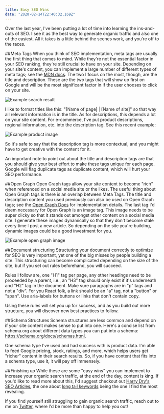 ```yaml
---
title: Easy SEO Wins
date: "2020-02-14T22:40:32.169Z"
---
```


Over the last year, I've been putting a lot of time into learning the ins-and-outs of SEO. I see it as the best way to generate organic traffic and also one of the easiest. All it takes is a little behind the scenes work, and you're off to the races.

##Meta Tags
When you think of SEO implementation, meta tags are usually the first thing that comes to mind. While they're not the essential factor in your SEO ranking, they're still crucial to have on your site. Depending on your site's content, you can implement a large number of different types of meta tags; see the [MDN docs](https://developer.mozilla.org/en-US/docs/Web/HTML/Element/meta). The two I focus on the most, though, are the title and description. These are the two tags that will show up first on Google and will be the most significant factor in if the user chooses to click on your site.

![Example search result](/article-images/seo-article-1.png)

I like to format titles like this: "[Name of page] | [Name of site]" so that way all relevant information is in the title. As for descriptions, this depends a lot on your site content. For e-commerce, I've put product descriptions, regional information, etc. into the description tag. See this recent example: 

![Example product image](/article-images/seo-article-2.png)

So it's safe to say that the description tag is more contextual, and you might have to get creative with the content for it.

An important note to point out about the title and description tags are that you should give your best effort to make these tags unique for each page. Google will flag duplicate tags as duplicate content, which will hurt your SEO performance. 

##Open Graph
Open Graph tags allow your site content to become "rich" when referenced on a social media site or the likes. The useful thing about Open Graph tags is there is an overlap between Meta Tags. The title and description content you used previously can also be used on Open Graph tags; see the [Open Graph Docs](https://ogp.me/) for implementation details. The last tag I'd deem necessary for Open Graph is an image tag. This image needs to be super clicky so that it stands out amongst other content on a social media site. I generate these images dynamically so that they don't become stale every time I post a new article. So depending on the site you're building, dynamic images could be a good investment for you.

![Example open graph image](/article-images/seo-article-3.png)

##Document structuring
Structuring your document correctly to optimize for SEO is very important, yet one of the big misses by people building a site. This structuring can become complicated depending on the size of the site, but if you set out rules beforehand, you will succeed. 

Rules I follow are, one "H1" tag per page, any other headings need to be proceeded by a parent, i.e., an "H3" tag should only exist if it's underneath and "H2" tag in the document. Make sure paragraphs are in "p" tags and not a "div". For you React folk, a link should be an "a" tag, not a "button" or "span". Use aria-labels for buttons or links that don't contain copy.

Using these rules will set you up for success, and as you build out more structure, you will discover new best practices to follow.

##Schema Structures
Schema structures are less common and depend on if your site content makes sense to put into one. Here's a concise list from schema.org about different data types you can put into a schema: https://schema.org/docs/schemas.html. 

One schema type I've used and had success with is product data. I'm able to feed Google pricing, stock, ratings, and more, which helps users get "richer" content in their search results. So, if you have content that fits into a schema type, use it, it will pay off immensely. 

##Finishing up
While these are some "easy wins" you can implement to increase your organic search traffic, at the end of the day, content is king. If you'd like to read more about this, I'd suggest checkout out [Harry Dry's SEO Articles](https://marketingexamples.com/seo), the one about [long tail keywords](https://marketingexamples.com/seo/dominate-long-tail-keywords) being the one I find the most revealing. 

If you find yourself still struggling to gain organic search traffic, reach out to me on [Twitter](https://twitter.com/designbykyle), where I'd be more than happy to help you out!